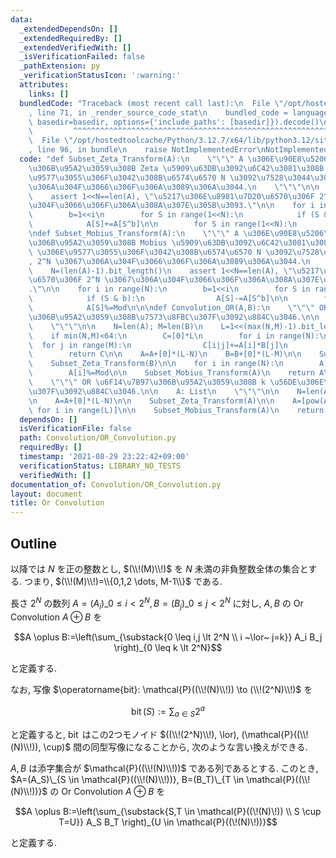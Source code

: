 ```yaml
---
data:
  _extendedDependsOn: []
  _extendedRequiredBy: []
  _extendedVerifiedWith: []
  _isVerificationFailed: false
  _pathExtension: py
  _verificationStatusIcon: ':warning:'
  attributes:
    links: []
  bundledCode: "Traceback (most recent call last):\n  File \"/opt/hostedtoolcache/Python/3.12.7/x64/lib/python3.12/site-packages/onlinejudge_verify/documentation/build.py\"\
    , line 71, in _render_source_code_stat\n    bundled_code = language.bundle(stat.path,\
    \ basedir=basedir, options={'include_paths': [basedir]}).decode()\n          \
    \         ^^^^^^^^^^^^^^^^^^^^^^^^^^^^^^^^^^^^^^^^^^^^^^^^^^^^^^^^^^^^^^^^^^^^^^^^^^^^^^^^^\n\
    \  File \"/opt/hostedtoolcache/Python/3.12.7/x64/lib/python3.12/site-packages/onlinejudge_verify/languages/python.py\"\
    , line 96, in bundle\n    raise NotImplementedError\nNotImplementedError\n"
  code: "def Subset_Zeta_Transform(A):\n    \"\"\" A \u306E\u90E8\u5206\u96C6\u5408\
    \u306B\u95A2\u3059\u308B Zeta \u5909\u63DB\u3092\u6C42\u3081\u308B.\n\n    A \u306E\
    \u9577\u3055\u306F\u3042\u308B\u6574\u6570 N \u3092\u7528\u3044\u3066, 2^N \u3067\
    \u306A\u304F\u3066\u306F\u306A\u3089\u306A\u3044.\n    \"\"\"\n\n    N=(len(A)-1).bit_length()\n\
    \    assert 1<<N==len(A), \"\u5217\u306E\u8981\u7D20\u6570\u306F 2^N \u3067\u306A\
    \u304F\u3066\u306F\u306A\u308A\u307E\u305B\u3093.\"\n\n    for i in range(N):\n\
    \        b=1<<i\n        for S in range(1<<N):\n            if (S & b):\n    \
    \            A[S]+=A[S^b]\n\n        for S in range(1<<N):\n            A[S]%=Mod\n\
    \ndef Subset_Mobius_Transform(A):\n    \"\"\" A \u306E\u90E8\u5206\u96C6\u5408\
    \u306B\u95A2\u3059\u308B Mobius \u5909\u63DB\u3092\u6C42\u3081\u308B.\n\n    A\
    \ \u306E\u9577\u3055\u306F\u3042\u308B\u6574\u6570 N \u3092\u7528\u3044\u3066\
    , 2^N \u3067\u306A\u304F\u3066\u306F\u306A\u3089\u306A\u3044.\n    \"\"\"\n\n\
    \    N=(len(A)-1).bit_length()\n    assert 1<<N==len(A), \"\u5217\u306E\u8981\u7D20\
    \u6570\u306F 2^N \u3067\u306A\u304F\u3066\u306F\u306A\u308A\u307E\u305B\u3093\
    .\"\n\n    for i in range(N):\n        b=1<<i\n        for S in range(1<<N):\n\
    \            if (S & b):\n                A[S]-=A[S^b]\n\n        for S in range(1<<N):\n\
    \            A[S]%=Mod\n\n\ndef Convolution_OR(A,B):\n    \"\"\" OR \u6F14\u7B97\
    \u306B\u95A2\u3059\u308B\u7573\u8FBC\u307F\u3092\u884C\u3046.\n\n    A,B: List\n\
    \    \"\"\"\n\n    N=len(A); M=len(B)\n    L=1<<(max(N,M)-1).bit_length()\n\n\
    \    if min(N,M)<64:\n        C=[0]*L\n        for i in range(N):\n          \
    \  for j in range(M):\n                C[i|j]+=A[i]*B[j]\n                C[i|j]%=Mod\n\
    \        return C\n\n    A=A+[0]*(L-N)\n    B=B+[0]*(L-M)\n\n    Subset_Zeta_Transform(A)\n\
    \    Subset_Zeta_Transform(B)\n\n    for i in range(N):\n        A[i]*=B[i]\n\
    \        A[i]%=Mod\n\n    Subset_Mobius_Transform(A)\n    return A\n\ndef Convolution_Power_OR(A,k):\n\
    \    \"\"\" OR \u6F14\u7B97\u306B\u95A2\u3059\u308B k \u56DE\u306E\u7573\u8FBC\
    \u307F\u3092\u884C\u3046.\n\n    A: List\n    \"\"\"\n\n    N=len(A)\n    L=1<<(N-1).bit_length()\n\
    \n    A=A+[0]*(L-N)\n\n    Subset_Zeta_Transform(A)\n\n    A=[pow(A[i],k,Mod)\
    \ for i in range(L)]\n\n    Subset_Mobius_Transform(A)\n    return A\n\nMod=998244353\n"
  dependsOn: []
  isVerificationFile: false
  path: Convolution/OR_Convolution.py
  requiredBy: []
  timestamp: '2021-08-29 23:22:42+09:00'
  verificationStatus: LIBRARY_NO_TESTS
  verifiedWith: []
documentation_of: Convolution/OR_Convolution.py
layout: document
title: Or Convolution
---
```


## Outline

以降では $N$ を正の整数とし, $(\\!(M)\\!)$ を $N$ 未満の非負整数全体の集合とする. つまり, $(\\!(M)\\!)=\\{0,1,2 \dots, M-1\\}$
である.

長さ $2^N$ の数列 $A=(A_i)\_{0 \leq i \lt 2^N}, B=(B_j)\_{0 \leq j \lt 2^N}$ に対し, $A,B$ の Or Convolution $A \oplus B$ を

$$A \oplus B:=\left(\sum_{\substack{0 \leq i,j \lt 2^N \\ i ~\lor~ j=k}} A_i B_j \right)_{0 \leq k \lt 2^N}$$

と定義する.

なお, 写像 $\operatorname{bit}: \mathcal{P}((\\!(N)\\!)) \to (\\!(2^N)\\!)$ を

$$\operatorname{bit}(S):=\sum_{a \in S} 2^a$$

と定義すると, $\operatorname{bit}$ はこの2つモノイド $((\\!(2^N)\\!), \lor), (\mathcal{P}((\\!(N)\\!)), \cup)$ 間の同型写像になることから, 次のような言い換えができる.

$A,B$ は添字集合が $\mathcal{P}((\\!(N)\\!))$ である列であるとする.
このとき, $A=(A_S)\_{S \in \mathcal{P}((\\!(N)\\!))}, B=(B_T)\_{T \in \mathcal{P}((\\!(N)\\!))}$ の Or Convolution $A \oplus B$ を

$$A \oplus B:=\left(\sum_{\substack{S,T \in \mathcal{P}((\!(N)\!)) \\ S \cup T=U}} A_S B_T \right)_{U \in \mathcal{P}((\!(N)\!))}$$

と定義する.
